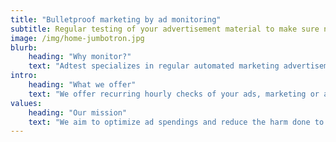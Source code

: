 ```yaml
---
title: "Bulletproof marketing by ad monitoring"
subtitle: Regular testing of your advertisement material to make sure no click goes awry
image: /img/home-jumbotron.jpg
blurb:
    heading: "Why monitor?"
    text: "Adtest specializes in regular automated marketing advertisements and backlink testing with human confirmation and debugging. We noticed recurring issues in enterprise-level ad consumers that end up wasting money and harming the brand. Mostly cases of paid traffic getting to wrong or non-existent landings consistently for months."
intro:
    heading: "What we offer"
    text: "We offer recurring hourly checks of your ads, marketing or affiliate links and landing pages to make sure the customer journey doesn't suffer from either ad partner or ad manager making changes in the ad platform. We also help to make sure your web developers or content managers don't harm the landing pages or the main CTAs. We offer seamless integration with your Marketing and Analytics to improve the quality of the monitoring."
values:
    heading: "Our mission"
    text: "We aim to optimize ad spendings and reduce the harm done to the brand by notifying the key stakeholders early when their paid customers hit malfunctioning, unrelated or broken pages instead of proper landing pages. Thus, making the world of advertisement a more welcoming and reliable environment."
---
```


